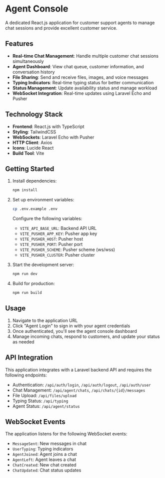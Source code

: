 # Agent Console

A dedicated React.js application for customer support agents to manage chat sessions and provide excellent customer service.

## Features

-   **Real-time Chat Management**: Handle multiple customer chat sessions simultaneously
-   **Agent Dashboard**: View chat queue, customer information, and conversation history
-   **File Sharing**: Send and receive files, images, and voice messages
-   **Typing Indicators**: Real-time typing status for better communication
-   **Status Management**: Update availability status and manage workload
-   **WebSocket Integration**: Real-time updates using Laravel Echo and Pusher

## Technology Stack

-   **Frontend**: React.js with TypeScript
-   **Styling**: TailwindCSS
-   **WebSockets**: Laravel Echo with Pusher
-   **HTTP Client**: Axios
-   **Icons**: Lucide React
-   **Build Tool**: Vite

## Getting Started

1. Install dependencies:

    ```bash
    npm install
    ```

2. Set up environment variables:

    ```bash
    cp .env.example .env
    ```

    Configure the following variables:

    - `VITE_API_BASE_URL`: Backend API URL
    - `VITE_PUSHER_APP_KEY`: Pusher app key
    - `VITE_PUSHER_HOST`: Pusher host
    - `VITE_PUSHER_PORT`: Pusher port
    - `VITE_PUSHER_SCHEME`: Pusher scheme (ws/wss)
    - `VITE_PUSHER_CLUSTER`: Pusher cluster

3. Start the development server:

    ```bash
    npm run dev
    ```

4. Build for production:
    ```bash
    npm run build
    ```

## Usage

1. Navigate to the application URL
2. Click "Agent Login" to sign in with your agent credentials
3. Once authenticated, you'll see the agent console dashboard
4. Manage incoming chats, respond to customers, and update your status as needed

## API Integration

This application integrates with a Laravel backend API and requires the following endpoints:

-   Authentication: `/api/auth/login`, `/api/auth/logout`, `/api/auth/user`
-   Chat Management: `/api/agent/chats`, `/api/chats/{id}/messages`
-   File Upload: `/api/files/upload`
-   Typing Status: `/api/typing`
-   Agent Status: `/api/agent/status`

## WebSocket Events

The application listens for the following WebSocket events:

-   `MessageSent`: New messages in chat
-   `UserTyping`: Typing indicators
-   `AgentJoined`: Agent joins a chat
-   `AgentLeft`: Agent leaves a chat
-   `ChatCreated`: New chat created
-   `ChatUpdated`: Chat status updates
